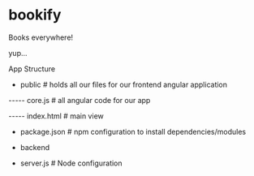 # bookify
Books everywhere!

yup...

App Structure

  - public            # holds all our files for our frontend angular application 

  ----- core.js     # all angular code for our app 

  ----- index.html  # main view

  - package.json      # npm configuration to install dependencies/modules

  - backend

  - server.js         # Node configuration
